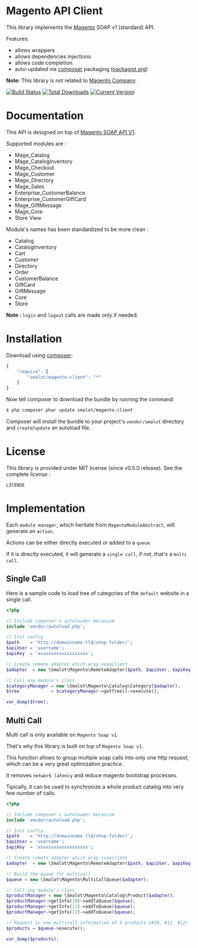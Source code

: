 # Magento API Client

This library implements the [Magento](http://www.magentocommerce.com/) SOAP v1 (standard) API.

Features:

- allows wrappers
- allows dependencies injections
- allows code completion
- auto-updated via [composer](http://www.getcomposer.org) packaging ([packagist.org](http://www.packagist.org))

**Note:** This library is not related to [Magento Company](http://magento.com/).

[![Build Status](https://travis-ci.org/smalot/magento-client.png?branch=master)](https://travis-ci.org/smalot/magento-client)
[![Total Downloads](https://poser.pugx.org/smalot/magento-client/downloads.png)](https://packagist.org/packages/smalot/magento-client)
[![Current Version](https://poser.pugx.org/smalot/magento-client/v/stable.png)](https://packagist.org/packages/smalot/magento-client)

# Documentation

This API is designed on top of [Magento SOAP API V1](http://www.magentocommerce.com/api/soap/introduction.html).

Supported modules are :
- Mage_Catalog
- Mage_CatalogInventory
- Mage_Checkout
- Mage_Customer
- Mage_Directory
- Mage_Sales
- Enterprise_CustomerBalance
- Enterprise_CustomerGiftCard
- Mage_GiftMessage
- Mage_Core
- Store View

Module's names has been standardized to be more clean :
- Catalog
- CatalogInventory
- Cart
- Customer
- Directory
- Order
- CustomerBalance
- GiftCard
- GiftMessage
- Core
- Store

**Note :** `login` and `logout` calls are made only if needed.

# Installation

Download using [composer](http://getcomposer.org/):

```js
{
    "require": {
        "smalot/magento-client": "*"
    }
}
```

Now tell composer to download the bundle by running the command:

``` bash
$ php composer.phar update smalot/magento-client
```

Composer will install the bundle to your project's `vendor/smalot` directory and `create`/`update` an autoload file.

# License

This library is provided under MIT license (since v0.5.0 release). See the complete license :

    LICENSE

# Implementation

Each `module manager`, which heritate from `MagentoModuleAbstract`, will generate an `action`.

Actions can be either directly executed or added to a `queue`.

If it is directly executed, it will generate a `single call`, if not, that's a `multi call`.

## Single Call

Here is a sample code to load tree of categories of the `default` website in a single call.

```php
<?php

// Include composer's autoloader mecanism
include 'vendor/autoload.php';

// Init config
$path    = 'http://domainname.tld/shop-folder/';
$apiUser = 'username';
$apiKey  = 'xxxxxxxxxxxxxxxxxxx';

// Create remote adapter which wrap soapclient
$adapter  = new \Smalot\Magento\RemoteAdapter($path, $apiUser, $apiKey);

// Call any module's class
$categoryManager = new \Smalot\Magento\Catalog\Category($adapter);
$tree            = $categoryManager->getTree()->execute();

var_dump($tree);

```

## Multi Call

Multi call is only available on `Magento Soap v1`.

That's why this library is built on top of `Magento Soap v1`.

This function allows to group multiple soap calls into only one http request, which can be a very great optimization practice.

It removes `network latency` and reduce magento bootstrap processes.

Tipically, it can be used to synchronize a whole product catalog into very few number of calls.

```php
<?php

// Include composer's autoloader mecanism
include 'vendor/autoload.php';

// Init config
$path    = 'http://domainname.tld/shop-folder/';
$apiUser = 'username';
$apiKey  = 'xxxxxxxxxxxxxxxxxxx';

// Create remote adapter which wrap soapclient
$adapter  = new \Smalot\Magento\RemoteAdapter($path, $apiUser, $apiKey);

// Build the queue for multicall
$queue = new \Smalot\Magento\MultiCallQueue($adapter);

// Call any module's class
$productManager = new \Smalot\Magento\Catalog\Product($adapter);
$productManager->getInfo(10)->addToQueue($queue);
$productManager->getInfo(11)->addToQueue($queue);
$productManager->getInfo(12)->addToQueue($queue);

// Request in one multicall information of 3 products (#10, #11, #12)
$products = $queue->execute();

var_dump($products);

```
